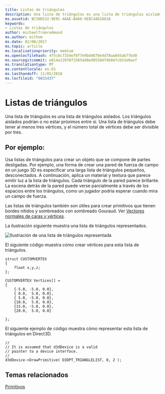 ```yaml
---
title: Listas de triángulos
description: Una lista de triángulos es una lista de triángulos aislados. Los triángulos aislados podrían o no estar próximos entre sí. Una lista de triángulos debe tener al menos tres vértices, y el número total de vértices debe ser divisible por tres.
ms.assetid: BC50D532-9E9C-4AAE-B466-9E8C4AD1862A
keywords:
- Listas de triángulos
author: michaelfromredmond
ms.author: mithom
ms.date: 02/08/2017
ms.topic: article
ms.localizationpriority: medium
ms.openlocfilehash: 4f5c8c7354ef0f7e9bd4878e4d78aa045ab7fbd0
ms.sourcegitcommit: e814a13978f33654d8e995584f4b047cb53e0aef
ms.translationtype: MT
ms.contentlocale: es-ES
ms.lasthandoff: 11/05/2018
ms.locfileid: "6031437"
---
```

# <a name="triangle-lists"></a>Listas de triángulos


Una lista de triángulos es una lista de triángulos aislados. Los triángulos aislados podrían o no estar próximos entre sí. Una lista de triángulos debe tener al menos tres vértices, y el número total de vértices debe ser divisible por tres.

## <a name="span-idexamplespanspan-idexamplespanspan-idexamplespanexample"></a><span id="Example"></span><span id="example"></span><span id="EXAMPLE"></span>Por ejemplo:


Usa listas de triángulos para crear un objeto que se compone de partes desligadas. Por ejemplo, una forma de crear una pared de fuerza de campo en un juego 3D es especificar una larga lista de triángulos pequeños, desconectados. A continuación, aplica un material y textura que parece emitir luz a la lista de triángulos. Cada triángulo de la pared parece brillante. La escena detrás de la pared puede verse parcialmente a través de los espacios entre los triángulos, como un jugador podría esperar cuando mira un campo de fuerza.

Las listas de triángulos también son útiles para crear primitivos que tienen bordes nítidos y sombreados con sombreado Gouraud. Ver [Vectores normales de caras y vértices](face-and-vertex-normal-vectors.md).

La ilustración siguiente muestra una lista de triángulos representados.

![Ilustración de una lista de triángulos representada](images/trilist.png)

El siguiente código muestra cómo crear vértices para esta lista de triángulos.

```
struct CUSTOMVERTEX
{
    float x,y,z;
};

CUSTOMVERTEX Vertices[] = 
{
    {-5.0, -5.0, 0.0},
    { 0.0,  5.0, 0.0},
    { 5.0, -5.0, 0.0},
    {10.0,  5.0, 0.0},
    {15.0, -5.0, 0.0},
    {20.0,  5.0, 0.0}

};
```

El siguiente ejemplo de código muestra cómo representar esta lista de triángulos en Direct3D.

```
//
// It is assumed that d3dDevice is a valid
// pointer to a device interface.
//
d3dDevice->DrawPrimitive( D3DPT_TRIANGLELIST, 0, 2 );
```

## <a name="span-idrelated-topicsspanrelated-topics"></a><span id="related-topics"></span>Temas relacionados


[Primitivos](primitives.md)

 

 




